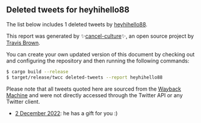 ## Deleted tweets for heyhihello88

The list below includes 1 deleted tweets by
[heyhihello88](https://twitter.com/heyhihello88).



This report was generated by ✨[cancel-culture](https://github.com/travisbrown/cancel-culture)✨,
an open source project by [Travis Brown](https://twitter.com/travisbrown).

You can create your own updated version of this document by checking out and configuring the
repository and then running the following commands:

```bash
$ cargo build --release
$ target/release/twcc deleted-tweets --report heyhihello88
```

Please note that all tweets quoted here are sourced from the
[Wayback Machine](https://web.archive.org) and were not directly accessed through the Twitter API or
any Twitter client.

* [ 2 December 2022](https://web.archive.org/web/20221207202430/https://twitter.com/heyhihello88/status/1598568223364026370): he has a gift for you :) <!--1598568223364026370-->
